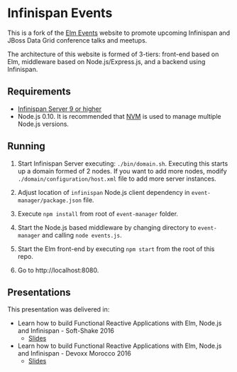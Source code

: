 # Infinispan Events

This is a fork of the [Elm Events](http://elm-events.org) website to promote 
upcoming Infinispan and JBoss Data Grid conference talks and meetups.

The architecture of this website is formed of 3-tiers: front-end based on Elm,
middleware based on Node.js/Express.js, and a backend using Infinispan.

## Requirements

* [Infinispan Server 9 or higher](http://infinispan.org/download/)
* Node.js 0.10. It is recommended that [NVM](https://github.com/creationix/nvm) 
is used to manage multiple Node.js versions.

## Running

1. Start Infinispan Server executing: `./bin/domain.sh`. 
Executing this starts up a domain formed of 2 nodes. If you want to add more 
nodes, modify `./domain/configuration/host.xml` file to add more server 
instances.

2. Adjust location of `infinispan` Node.js client dependency in 
`event-manager/package.json` file.

3. Execute `npm install` from root of `event-manager` folder.

4. Start the Node.js based middleware by changing directory to `event-manager`
and calling `node events.js`.

5. Start the Elm front-end by executing `npm start` from the root of this repo.

6. Go to http://localhost:8080.

## Presentations

This presentation was delivered in:

* Learn how to build Functional Reactive Applications with Elm, Node.js and Infinispan - Soft-Shake 2016
  * [Slides](https://speakerdeck.com/galderz/building-reactive-applications-with-node-dot-js-data-grid)
* Learn how to build Functional Reactive Applications with Elm, Node.js and Infinispan - Devoxx Morocco 2016
  * [Slides](https://speakerdeck.com/galderz/learn-how-to-build-functional-reactive-applications-with-elm-node-dot-js-and-infinispan-1)


